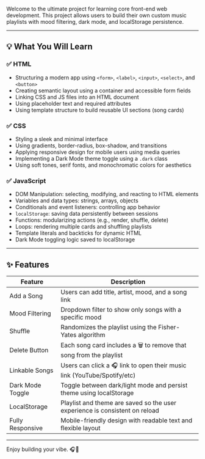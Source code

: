 Welcome to the ultimate project for learning core front-end web development. This project allows users to build their own custom music playlists with mood filtering, dark mode, and localStorage persistence.

---

## 💡 What You Will Learn

### ✅ HTML

- Structuring a modern app using `<form>`, `<label>`, `<input>`, `<select>`, and `<button>`
- Creating semantic layout using a container and accessible form fields
- Linking CSS and JS files into an HTML document
- Using placeholder text and required attributes
- Using template structure to build reusable UI sections (song cards)

### ✅ CSS

- Styling a sleek and minimal interface
- Using gradients, border-radius, box-shadow, and transitions
- Applying responsive design for mobile users using media queries
- Implementing a Dark Mode theme toggle using a `.dark` class
- Using soft tones, serif fonts, and monochromatic colors for aesthetics

### ✅ JavaScript

- DOM Manipulation: selecting, modifying, and reacting to HTML elements
- Variables and data types: strings, arrays, objects
- Conditionals and event listeners: controlling app behavior
- `localStorage`: saving data persistently between sessions
- Functions: modularizing actions (e.g., render, shuffle, delete)
- Loops: rendering multiple cards and shuffling playlists
- Template literals and backticks for dynamic HTML
- Dark Mode toggling logic saved to localStorage

---

## ✨ Features

| Feature          | Description                                                                 |
| ---------------- | --------------------------------------------------------------------------- |
| Add a Song       | Users can add title, artist, mood, and a song link                          |
| Mood Filtering   | Dropdown filter to show only songs with a specific mood                     |
| Shuffle          | Randomizes the playlist using the Fisher-Yates algorithm                    |
| Delete Button    | Each song card includes a 🗑️ to remove that song from the playlist          |
| Linkable Songs   | Users can click a 🎧 link to open their music link (YouTube/Spotify/etc)    |
| Dark Mode Toggle | Toggle between dark/light mode and persist theme using localStorage         |
| LocalStorage     | Playlist and theme are saved so the user experience is consistent on reload |
| Fully Responsive | Mobile-friendly design with readable text and flexible layout               |

---

Enjoy building your vibe. 🎧🖤